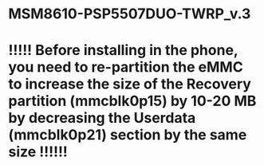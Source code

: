 # MSM8610-PSP5507DUO-TWRP_v.3
# !!!!! Before installing in the phone, you need to re-partition the eMMC to increase the size of the Recovery partition (mmcblk0p15) by 10-20 MB by decreasing the Userdata (mmcblk0p21) section by the same size !!!!!!
